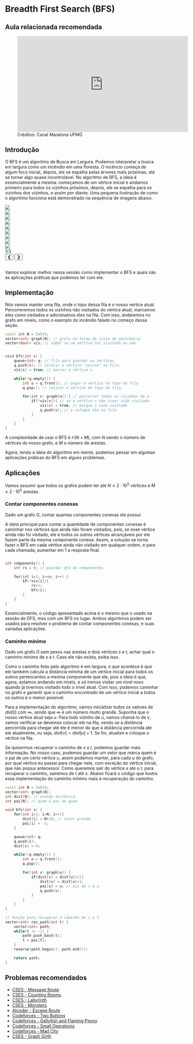 # Breadth First Search (BFS)

## Aula relacionada recomendada

<figure markdown="span" class="left-caption">
  <iframe width="560" height="315" src="https://www.youtube.com/embed/_CQ0kQmZhG4?si=6Xi9edVGHIOBM6sj" title="YouTube video player" frameborder="0" allow="accelerometer; autoplay; clipboard-write; encrypted-media; gyroscope; picture-in-picture; web-share" referrerpolicy="strict-origin-when-cross-origin" allowfullscreen></iframe>
  <figcaption>Créditos: Canal Maratona UFMG </figcaption>
</figure>

## Introdução

O BFS é um algoritmo de Busca em Largura. Podemos interpretar a busca em largura como um incêndio em uma floresta. O incêncio começa de algum foco inicial, depois, ele se espalha pelas árvores mais próximas, até se tornar algo quase incontrolável. No algoritmo de BFS, a ideia é essencialmente a mesma: começamos de um vértice inicial e andamos primeiro para todos os vizinhos próximos, depois, ele se espalha para os vizinhos dos vizinhos, e assim por diante. Uma pequena ilustração de como o algoritmo funciona está demonstrado na sequência de imagens abaixo.

<div class="slider-wrapper">
  <!-- área de slides -->
  <div class="slides-container">
    <div class="image-sliderfade fade"><img src="../../../../assets/graphs/algorithms/bfs/bfs1.png" /></div>
    <div class="image-sliderfade fade"><img src="../../../../assets/graphs/algorithms/bfs/bfs2.png" /></div>
    <div class="image-sliderfade fade"><img src="../../../../assets/graphs/algorithms/bfs/bfs3.png" /></div>
    <div class="image-sliderfade fade"><img src="../../../../assets/graphs/algorithms/bfs/bfs4.png" /></div>
    <div class="image-sliderfade fade"><img src="../../../../assets/graphs/algorithms/bfs/bfs5.png" /></div>
    <div class="image-sliderfade fade"><img src="../../../../assets/graphs/algorithms/bfs/bfs6.png" /></div>
    <div class="image-sliderfade fade"><img src="../../../../assets/graphs/algorithms/bfs/bfs7.png" /></div>
    <div class="image-sliderfade fade"><img src="../../../../assets/graphs/algorithms/bfs/bfs8.png" /></div>
    <div class="image-sliderfade fade"><img src="../../../../assets/graphs/algorithms/bfs/bfs9.png" /></div>

  </div>

  <!-- índice no canto -->
  <div class="slide-index">1/3</div>

  <!-- barra de controles fixa embaixo -->
  <div class="controls-bar">
    <button class="ctrl prev" onclick="plusSlides(-1)">❮</button>
    <button class="ctrl next" onclick="plusSlides(1)">❯</button>
  </div>
</div>
<br>

Vamos explorar melhor nessa sessão como implementar o BFS e quais são as aplicações práticas que podemos ter com ele.

## Implementação

Nós vamos manter uma fila, onde o topo dessa fila é o nosso vértice atual. Percorreremos todos os vizinhos não visitados do vértice atual, marcamos eles como visitados e adicionamos eles na fila. Com isso, andaremos no grafo em níveis, como o exemplo do incêndio falado no começo dessa seção.

```cpp title="bfs.cpp" linenums="1"
const int N = 2e5+5;
vector<int> graph[N]; // grafo na forma de lista de adjacência
vector<bool> vis; // saber se um vértice foi visitado ou não.


void bfs(int s) {
    queue<int> q; // fila para guardar os vértices
    q.push(s); // colocar o vértice "source" na fila.
    vis[s] = true; // marcar o vértice s

    while(!q.empty()) {
        int u = q.front(); // pegar o vértice no topo da fila
        q.pop(); // retirar o vértice do topo da fila.

        for(int v: graph[u]) { // percorrer todos os vizinhos de u
            if(!vis[v]){ // se o vértice v não tiver sido visitado
                vis[v] = true; // marque v como visitado
                q.push(v); // e coloque ele na fila
            }
        }
    }
}
```

A complexidade de usar o BFS é $\mathcal{O}(N + M)$, com $N$ sendo o número de vértices do nosso grafo, e $M$ o número de arestas.

Agora, tendo a ideia do algoritmo em mente, podemos pensar em algumas aplicações práticas do BFS em alguns problemas.

## Aplicações

Vamos assumir que todos os grafos podem ter até $N \le 2\cdot 10^{5}$ vértices e $M \le 2\cdot 10^{5}$ arestas.

### Contar componentes conexas

Dado um grafo $G$, contar quantas componentes conexas ele possui.

A ideia principal para contar a quantidade de componentes conexas é caminhar nos vértices que ainda não foram visitados, pois, se esse vértice ainda não foi visitado, ele e todos os outros vértices alcançáveis por ele fazem parte da mesma componente conexa. Assim, a solução se torna fazer o BFS em cada vértice ainda não visitado em qualquer ordem, e para cada chamada, aumentar em $1$ a resposta final.

```cpp title="connected_component.cpp" linenums="1"

int components() {
	int rs = 0; // guardar qtd de componentes

	for(int i=1; i<=n; i++) {
		if(!vis[i]){
			rs++;
			bfs(i);
		}
	}
}

```

Essencialmente, o código apresentado acima é o mesmo que o usado na sessão de DFS, mas com um BFS no lugar. Ambos algoritmos podem ser usados para resolver o problema de contar componentes conexas, e suas variadas aplicações.

### Caminho mínimo

Dado um grafo $G$ sem pesos nas arestas e dois vértices $s$ e $t$, achar qual o caminho mínimo de $s$ a $t$. Caso ele não exista, exiba isso.

Como o caminho feito pelo algoritmo é em largura, o que acontece é que ele também calcula a distância mínima de um vértice inicial para todos os outros pertencentes a mesma componente que ele, pois a ideia é que, agora, estamos andando em níveis, e só iremos visitar um nível novo quando já tivermos visitado todo o nível atual. Com isso, podemos caminhar no grafo e garantir que o caminho encontrado de um vértice inicial a todos os outros é o menor possível.

Para a implementação do algoritmo, vamos inicializar todos os valores de $dist[i]$ com $\infty$, sendo que $\infty$ é um número muito grande. Suponha que o nosso vértice atual seja $u$. Para todo vizinho de $u$, vamos chamá-lo de $v$, vamos verificar se devemos colocar ele na fila, vendo se a distância percorrida para chegar até ele é menor do que a distância percorrida até ele atualmente, ou seja, $dist[v] > dist[u]+1$. Se for, atualize e coloque o vértice na fila.

Se quisermos recuperar o caminho de $s$ a $t$, podemos guardar mais informação. No nosso caso, podemos guardar um vetor que marca quem é o pai de um certo vértice $u$, assim podemos manter, para cada $u$ do grafo, por qual vértice eu passei para chegar nele, com exceção do vértice inicial, que não possui antecessor. Como queremos sair do vértice $s$ até o $t$, para recuperar o caminho, sairemos de $t$ até $s$. Abaixo ficará o código que ilustra essa implementação do caminho mínimo mais a recuperação do caminho.

```cpp title="min_path.cpp" linenums="1"
const int N = 2e5+5;
vector<int> graph[N];
int dist[N]; // usando distância.
int pai[N]; // quem é pai de quem

void bfs(int s) {
	for(int i=1; i<N; i++){
		dist[i] = N+10; // valor grande.
		pai[i] = -1;
	}

    queue<int> q;
    q.push(s);
	dist[s] = 0;

    while(!q.empty()) {
        int u = q.front();
        q.pop();

        for(int v: graph[u]) {
            if(dist[v] > dist[u]+1){
				dist[v] = dist[u]+1;
				pai[v] = u; // pai de v é u.
				q.push(v);
			}
        }
    }
}

// função para recuperar o caminho de s a t.
vector<int> rec_path(int t) {
	vector<int> path;
	while(t != -1) {
		path.push_back(t);
		t = pai[t];
	}
	reverse(path.begin(), path.end());

	return path;
}
```

## Problemas recomendados
- <a href="https://cses.fi/problemset/task/1667" target="_blank">CSES - Message Route</a>
- <a href="https://cses.fi/problemset/task/1192" target="_blank">CSES - Counting Rooms</a>
- <a href="https://cses.fi/problemset/task/1193" target="_blank">CSES - Labyrinth</a>
- <a href="https://cses.fi/problemset/task/1194" target="_blank">CSES - Monsters</a>
- <a href="https://atcoder.jp/contests/abc405/tasks/abc405_d" target="_blank">Atcoder - Escape Route</a>
- <a href="https://codeforces.com/contest/520/problem/B" target="_blank">Codeforces - Two Buttons</a>
- <a href="https://codeforces.com/contest/2116/problem/C" target="_blank">Codeforces - Gellyfish and Flaming Peony</a>
- <a href="https://codeforces.com/contest/2114/problem/F" target="_blank">Codeforces - Small Operations</a>
- <a href="https://codeforces.com/contest/1873/problem/H" target="_blank">Codeforces - Mad City</a>
- <a href="https://cses.fi/problemset/task/1707" target="_blank">CSES - Graph Girth</a>